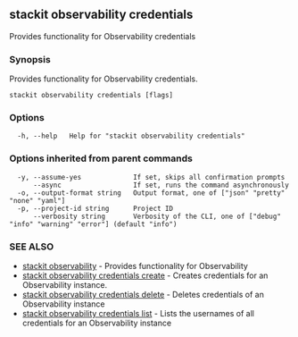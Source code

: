 ## stackit observability credentials

Provides functionality for Observability credentials

### Synopsis

Provides functionality for Observability credentials.

```
stackit observability credentials [flags]
```

### Options

```
  -h, --help   Help for "stackit observability credentials"
```

### Options inherited from parent commands

```
  -y, --assume-yes             If set, skips all confirmation prompts
      --async                  If set, runs the command asynchronously
  -o, --output-format string   Output format, one of ["json" "pretty" "none" "yaml"]
  -p, --project-id string      Project ID
      --verbosity string       Verbosity of the CLI, one of ["debug" "info" "warning" "error"] (default "info")
```

### SEE ALSO

* [stackit observability](./stackit_observability.md)	 - Provides functionality for Observability
* [stackit observability credentials create](./stackit_observability_credentials_create.md)	 - Creates credentials for an Observability instance.
* [stackit observability credentials delete](./stackit_observability_credentials_delete.md)	 - Deletes credentials of an Observability instance
* [stackit observability credentials list](./stackit_observability_credentials_list.md)	 - Lists the usernames of all credentials for an Observability instance

